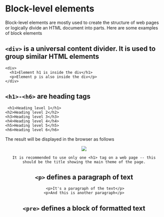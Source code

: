 # Block-level elements
 Block-level elements are mostly used to create the structure of web pages or logically divide an HTML document into parts. Here are some examples of block elements
 ## `<div>` is a universal content divider. It is used to group similar HTML elements
 
```
<div>
  <h1>Element h1 is inside the div</h1>
  <p>Element p is also inside the div</p>
</div>
```

## `<h1>-<h6>` are heading tags

```
 <h1>Heading level 1</h1>
<h2>Heading level 2</h2>
<h3>Heading level 3</h3>
<h4>Heading level 4</h4>
<h5>Heading level 5</h5>
<h6>Heading level 6</h6>
 ```
 
 The result will be displayed in the browser as follows
 
 <center>
 <img src = "https://ucarecdn.com/1024eb97-7526-4cf8-ba09-e5375fd02910/-/crop/281x277/663,394/-/preview/">
  <center>
   
```
It is recommended to use only one <h1> tag on a web page -- this should be the title showing the main theme of the page.
```

 ## `<p>` defines a paragraph of text
 
```
 <p>It's a paragraph of the text</p>
<p>And this is another paragraph</p>
```
 
 ## `<pre>` defines a block of formatted text
